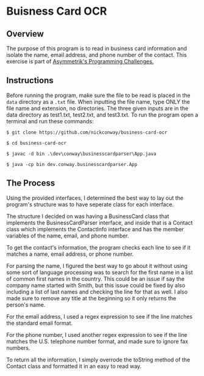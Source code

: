 # Buisness Card OCR

## Overview
The purpose of this program is to read in business card information and isolate the name, email address, and phone number of the contact. This exercise is part of [Asymmetrik's Programming Challenges.](https://asymmetrik.com/programming-challenges/)

## Instructions
Before running the program, make sure the file to be read is placed in the `data` directory as a `.txt` file. When inputting the file name, type ONLY the file name and extension, no directories. The three given inputs are in the data directory as test1.txt, test2.txt, and test3.txt. To run the program open a terminal and run these commands:

```
$ git clone https://github.com/nickconway/business-card-ocr

$ cd business-card-ocr

$ javac -d bin .\dev\conway\businesscardparser\App.java

$ java -cp bin dev.conway.businesscardparser.App
```

## The Process
Using the provided interfaces, I determined the best way to lay out the program's structure was to have seperate class for each interface.

The structure I decided on was having a BusinessCard class that implements the BusinessCardParser interface, and inside that is a Contact class which implements the ContactInfo interface and has the member variables of the name, email, and phone number.

To get the contact's information, the program checks each line to see if it matches a name, email address, or phone number.

For parsing the name, I figured the best way to go about it without using some sort of language processing was to search for the first name in a list of common first names in the country. This could be an issue if say the company name started with Smith, but this issue could be fixed by also including a list of last names and checking the line for that as well. I also made sure to remove any title at the beginning so it only returns the person's name.

For the email address, I used a regex expression to see if the line matches the standard email format.

For the phone number, I used another regex expression to see if the line matches the U.S. telephone number format, and made sure to ignore fax numbers.

To return all the information, I simply overrode the toString method of the Contact class and formatted it in an easy to read way.